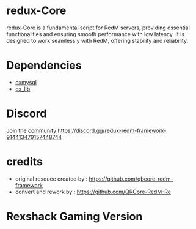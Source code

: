 # redux-Core

redux-Core is a fundamental script for RedM servers, providing essential functionalities and ensuring smooth performance with low latency. It is designed to work seamlessly with RedM, offering stability and reliability.

# Dependencies
- [oxmysql](https://github.com/overextended/oxmysql)
- [ox_lib](https://github.com/overextended/ox_lib)

# Discord
Join the community
https://discord.gg/redux-redm-framework-914413479157448744


# credits
- original resouce created by : https://github.com/qbcore-redm-framework
- convert and rework by : https://github.com/QRCore-RedM-Re


# Rexshack Gaming Version

